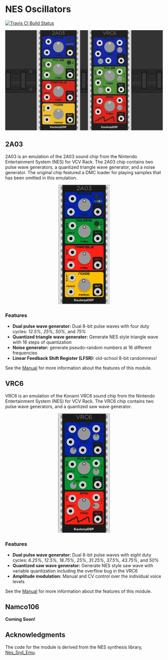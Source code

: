 # NES Oscillators

[![Travis CI Build Status][BuildStatus]][BuildServer]

[BuildStatus]:  https://travis-ci.com/Kautenja/2A03.svg?branch=master
[BuildServer]:  https://travis-ci.com/Kautenja/2A03

<p align="center">
<img alt="Plugin" src="img/Plugin.png">
</p>

## 2A03

2A03 is an emulation of the 2A03 sound chip from the Nintendo Entertainment
System (NES) for VCV Rack. The 2A03 chip contains two pulse wave generators,
a quantized triangle wave generator, and a noise generator. The original chip
featured a DMC loader for playing samples that has been omitted in this
emulation.

<p align="center">
<img alt="2A03" src="img/2A03.png" height="380px">
</p>

### Features

-   **Dual pulse wave generator:** Dual 8-bit pulse waves with four duty
    cycles: _12.5%_, _25%_, _50%_, and _75%_
-   **Quantized triangle wave generator:** Generate NES style triangle wave
    with 16 steps of quantization
-   **Noise generator:** generate pseudo-random numbers at 16 different
    frequencies
-   **Linear Feedback Shift Register (LFSR):** old-school 8-bit randomness!

See the [Manual](https://kautenja.github.io/modules/2A03/manual.pdf) for more
information about the features of this module.

## VRC6

VRC6 is an emulation of the Konami VRC6 sound chip from the Nintendo
Entertainment System (NES) for VCV Rack. The VRC6 chip contains two pulse
wave generators, and a quantized saw wave generator.

<p align="center">
<img alt="VRC6" src="img/VRC6.png" height="380px">
</p>

### Features

-   **Dual pulse wave generator:** Dual 8-bit pulse waves with eight duty
    cycles: _6.25\%_, _12.5\%_, _18.75\%_, _25\%_, _31.25\%_, _37.5\%_,
    _43.75\%_, and _50\%_
-   **Quantized saw wave generator:** Generate NES style saw wave with variable
    quantization including the overflow bug in the VRC6
-   **Amplitude modulation:** Manual and CV control over the individual voice
    levels

See the [Manual](https://kautenja.github.io/modules/VRC6/manual.pdf) for more
information about the features of this module.

## Namco106

**Coming Soon!**

<!-- <p align="center">
<img alt="Namco106" src="img/Namco106.png" height="380px">
</p> -->

<!-- ### Features -->

<!-- - -->

<!-- See the [Manual](https://kautenja.github.io/modules/Namco106/manual.pdf) for more
information about the features of this module. -->

## Acknowledgments

The code for the module is derived from the NES synthesis library,
[Nes_Snd_Emu](https://github.com/jamesathey/Nes_Snd_Emu).
